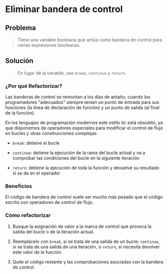 # Eliminar bandera de control

## Problema

> Tiene una variable booleana que actúa como bandera de control
para varias expresiones booleanas.

## Solución

> En lugar de la variable, use `break`, `continue` y `return`.

### ¿Por qué Refactorizar?

Las banderas de control se remontan a los días de antaño, cuando los
programadores "adecuados" siempre tenían un punto de entrada para
sus funciones (la línea de declaración de función) y un punto de
salida (al final de la función).

En los lenguajes de programación modernos este estilo tic está
obsoleto, ya que disponemos de operadores especiales para modificar
el control de flujo en bucles y otras construcciones complejas:

- `break`: detiene el bucle

- `continue`: detiene la ejecución de la rama del bucle actual y va
	a comprobar las condiciones del bucle en la siguiente iteración

- `return`: detiene la ejecución de toda la función y devuelve su
resultado si se da en el operador

### Beneficios

El código de bandera de control suele ser mucho más pesado que el
código escrito con operadores de control de flujo.

### Cómo refactorizar

1. Busque la asignación de valor a la marca de control que provoca
la salida del bucle o de la iteración actual.

2. Reemplácelo con `break`, si se trata de una salida de un bucle;
`continue`, si se trata de una salida de una iteración, o `return`,
si necesita devolver este valor de la función.

3. Quite el código restante y las comprobaciones asociadas con la
bandera de control.
